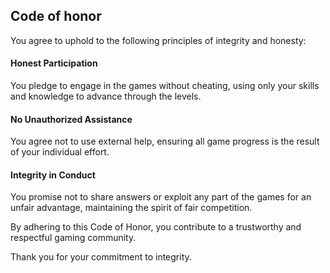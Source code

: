 ## Code of honor

You agree to uphold to the following principles of integrity and honesty:

#### Honest Participation
You pledge to engage in the games without cheating, using only your skills and knowledge to advance through the levels.

#### No Unauthorized Assistance
You agree not to use external help, ensuring all game progress is the result of your individual effort.

#### Integrity in Conduct
You promise not to share answers or exploit any part of the games for an unfair advantage, maintaining the spirit of fair competition.


By adhering to this Code of Honor, you contribute to a trustworthy and respectful gaming community. 


Thank you for your commitment to integrity.
